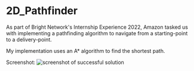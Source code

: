 # 2D_Pathfinder
As part of Bright Network's Internship Experience 2022, Amazon tasked us with implementing a pathfinding algorithm to navigate from a starting-point to a delivery-point. 

My implementation uses an A* algorithm to find the shortest path.

Screenshot:
![screenshot of successful solution](https://github.com/mansatCode/2D_Pathfinder/blob/master/resources/Successful%20run.png?raw=true)
